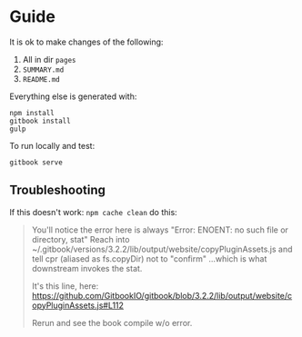 # Guide

It is ok to make changes of the following:
1. All in dir `pages`
2. `SUMMARY.md`
3. `README.md`

Everything else is generated with:

```
npm install
gitbook install
gulp
```

To run locally and test:

`gitbook serve`



## Troubleshooting

If this doesn't work: `npm cache clean` do this:

> You'll notice the error here is always "Error: ENOENT: no such file or directory, stat"
> Reach into ~/.gitbook/versions/3.2.2/lib/output/website/copyPluginAssets.js and tell cpr (aliased as fs.copyDir) not to "confirm" ...which is what downstream invokes the stat.
> 
> It's this line, here: https://github.com/GitbookIO/gitbook/blob/3.2.2/lib/output/website/copyPluginAssets.js#L112
> 
> Rerun and see the book compile w/o error.
